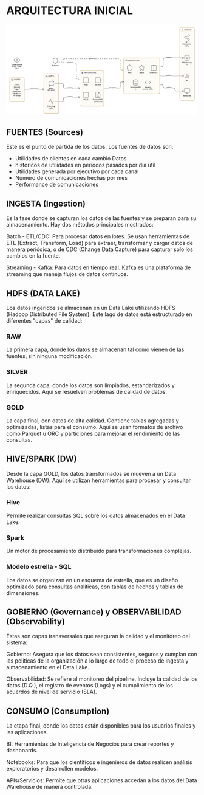 # ARQUITECTURA INICIAL
![Arquitectura](arquitectura_v3.png)


## FUENTES (Sources) 

Este es el punto de partida de los datos. Los fuentes de datos son: 

* Utilidades de clientes en cada cambio Datos 
* historicos de utilidades en periodos pasados por dia util 
* Utilidades generada por ejecutivo por cada canal 
* Numero de comunicaciones hechas por mes 
* Performance de comunicaciones

 

## INGESTA (Ingestion) 

Es la fase donde se capturan los datos de las fuentes y se preparan para su almacenamiento. Hay dos métodos principales mostrados: 

Batch - ETL/CDC: Para procesar datos en lotes. Se usan herramientas de ETL (Extract, Transform, Load) para extraer, transformar y cargar datos de manera periódica, o de CDC (Change Data Capture) para capturar solo los cambios en la fuente. 

Streaming - Kafka: Para datos en tiempo real. Kafka es una plataforma de streaming que maneja flujos de datos continuos. 

 

## HDFS (DATA LAKE) 

Los datos ingeridos se almacenan en un Data Lake utilizando HDFS (Hadoop Distributed File System). Este lago de datos está estructurado en diferentes "capas" de calidad: 

### RAW
La primera capa, donde los datos se almacenan tal como vienen de las fuentes, sin ninguna modificación. 

### SILVER
La segunda capa, donde los datos son limpiados, estandarizados y enriquecidos. Aquí se resuelven problemas de calidad de datos. 

### GOLD
La capa final, con datos de alta calidad. Contiene tablas agregadas y optimizadas, listas para el consumo. Aquí se usan formatos de archivo como Parquet u ORC y particiones para mejorar el rendimiento de las consultas. 

 

## HIVE/SPARK (DW) 

Desde la capa GOLD, los datos transformados se mueven a un Data Warehouse (DW). Aquí se utilizan herramientas para procesar y consultar los datos: 

### Hive
Permite realizar consultas SQL sobre los datos almacenados en el Data Lake. 

### Spark
Un motor de procesamiento distribuido para transformaciones complejas. 

### Modelo estrella - SQL
Los datos se organizan en un esquema de estrella, que es un diseño optimizado para consultas analíticas, con tablas de hechos y tablas de dimensiones. 

 

## GOBIERNO (Governance) y OBSERVABILIDAD (Observability) 

Estas son capas transversales que aseguran la calidad y el monitoreo del sistema: 

Gobierno: Asegura que los datos sean consistentes, seguros y cumplan con las políticas de la organización a lo largo de todo el proceso de ingesta y almacenamiento en el Data Lake. 

Observabilidad: Se refiere al monitoreo del pipeline. Incluye la calidad de los datos (D.Q.), el registro de eventos (Logs) y el cumplimiento de los acuerdos de nivel de servicio (SLA). 

 

## CONSUMO (Consumption) 

La etapa final, donde los datos están disponibles para los usuarios finales y las aplicaciones. 

BI: Herramientas de Inteligencia de Negocios para crear reportes y dashboards. 

Notebooks: Para que los científicos e ingenieros de datos realicen análisis exploratorios y desarrollen modelos. 

APIs/Servicios: Permite que otras aplicaciones accedan a los datos del Data Warehouse de manera controlada. 

 

